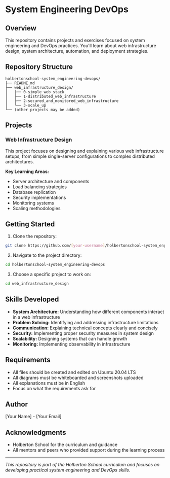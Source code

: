 # System Engineering DevOps

## Overview

This repository contains projects and exercises focused on system engineering and DevOps practices. You'll learn about web infrastructure design, system architecture, automation, and deployment strategies.

## Repository Structure

```
holbertonschool-system_engineering-devops/
├── README.md
├── web_infrastructure_design/
│   ├── 0-simple_web_stack
│   ├── 1-distributed_web_infrastructure
│   ├── 2-secured_and_monitored_web_infrastructure
│   └── 3-scale_up
└── (other projects may be added)
```

## Projects

### Web Infrastructure Design

This project focuses on designing and explaining various web infrastructure setups, from simple single-server configurations to complex distributed architectures.

**Key Learning Areas:**
- Server architecture and components
- Load balancing strategies
- Database replication
- Security implementations
- Monitoring systems
- Scaling methodologies

## Getting Started

1. Clone the repository:
```bash
git clone https://github.com/[your-username]/holbertonschool-system_engineering-devops.git
```

2. Navigate to the project directory:
```bash
cd holbertonschool-system_engineering-devops
```

3. Choose a specific project to work on:
```bash
cd web_infrastructure_design
```

## Skills Developed

- **System Architecture:** Understanding how different components interact in a web infrastructure
- **Problem Solving:** Identifying and addressing infrastructure limitations
- **Communication:** Explaining technical concepts clearly and concisely
- **Security:** Implementing proper security measures in system design
- **Scalability:** Designing systems that can handle growth
- **Monitoring:** Implementing observability in infrastructure

## Requirements

- All files should be created and edited on Ubuntu 20.04 LTS
- All diagrams must be whiteboarded and screenshots uploaded
- All explanations must be in English
- Focus on what the requirements ask for

## Author

[Your Name] - [Your Email]

## Acknowledgments

- Holberton School for the curriculum and guidance
- All mentors and peers who provided support during the learning process

---

*This repository is part of the Holberton School curriculum and focuses on developing practical system engineering and DevOps skills.*
